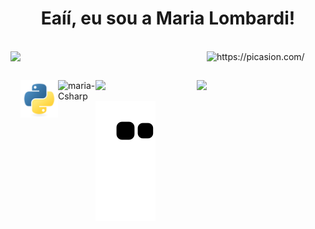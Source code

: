 <div align="center"><strong>
  <h1>Eaíí, eu sou a Maria Lombardi!</h1>
</strong></div>
<div><br>
  <a href="https://github.com/duda30">
  <img height="190em" align="left" src="https://github-readme-stats.vercel.app/api?username=duda30&show_icons=true&theme=dracula&include_all_commits=true&count_private=true"/>
  <a href="https://picasion.com/"><img src="https://i.picasion.com/pic92/9e39fe679bede1d6ea45049139bb2c2d.gif" width="190" align="right" height="190" border="0" alt="https://picasion.com/" /></a><br /><a href="https://picasion.com/"></a> 
</div>
  
  ##
  
<div>
  <img height="190em" align="right" src="https://github-readme-stats.vercel.app/api/top-langs/?username=duda30&layout=compact&langs_count=7&theme=dracula">
  <img align="left" alt="maria-Python" height="60" width="60" src="https://raw.githubusercontent.com/devicons/devicon/master/icons/python/python-original.svg">
  <img align="left" alt="maria-Csharp" height="60" width="60" src="https://cdn.jsdelivr.net/gh/devicons/devicon/icons/amazonwebservices/amazonwebservices-original.svg">
</div>
  
  ##
 
<div> 
  <a href="https://www.linkedin.com/in/rafaella-ballerini-45875016a" target="_blank"><img src="https://img.shields.io/badge/-LinkedIn-%230077B5?style=for-the-badge&logo=linkedin&logoColor=white" target="_blank"></a> 
 
  ![Snake animation](https://github.com/rafaballerini/rafaballerini/blob/output/github-contribution-grid-snake.svg)
 
</div>
